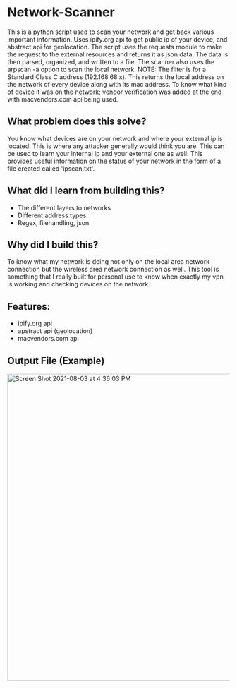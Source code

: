 # Network-Scanner
This is a python script used to scan your network and get back various important information. Uses ipify.org api to get public ip of your device, and abstract api for geolocation. The script uses the requests module to make the request to the external resources and returns it as json data. The data is then parsed, organized, and written to a file. The scanner also uses the arpscan -a option to scan the local network. NOTE: The filter is for a Standard Class C address (192.168.68.x). This returns the local address on the network of every device along with its mac address. To know what kind of device it was on the network; vendor verification was added at the end with macvendors.com api being used. 

## What problem does this solve?
You know what devices are on your network and where your external ip is located. This is where any attacker generally would think you are. This can be used to learn your internal ip and your external one as well. This provides useful information on the status of your network in the form of a file created called 'ipscan.txt'.

## What did I learn from building this?
* The different layers to networks
* Different address types
* Regex, filehandling, json


## Why did I build this?
To know what my network is doing not only on the local area network connection but the wireless area network connection as well. This tool is something that I really built for personal use to know when exactly my vpn is working and checking devices on the network.

## Features:
* ipify.org api
* apstract api (geolocation)
* macvendors.com api

## Output File (Example)
<img width="696" alt="Screen Shot 2021-08-03 at 4 36 03 PM" src="https://user-images.githubusercontent.com/47655454/128083149-186a71ae-2c61-49ad-a93d-f1d4a0dc889c.png">
